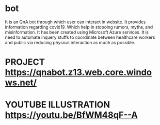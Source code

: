# bot
It is an QnA bot through which user can interact in website. It provides information regarding covid19. Which help in stopoing rumors, myths, and misinformation. It has been created using Microsoft Azure services. It is need to automate inquery stuffs to coordinate between healthcare workers and public via reducing physical interaction as much as possible. 

# PROJECT https://qnabot.z13.web.core.windows.net/

# YOUTUBE ILLUSTRATION https://youtu.be/BfWM48qF--A
